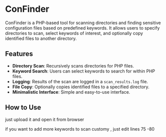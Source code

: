 # ConFinder

ConFinder is a PHP-based tool for scanning directories and finding sensitive configuration files based on predefined keywords. It allows users to specify directories to scan, select keywords of interest, and optionally copy identified files to another directory.

## Features

- **Directory Scan**: Recursively scans directories for PHP files.
- **Keyword Search**: Users can select keywords to search for within PHP files.
- **Logging**: Results of the scan are logged in a `scan_results.log` file.
- **File Copy**: Optionally copies identified files to a specified directory.
- **Minimalistic Interface**: Simple and easy-to-use interface.

## How to Use
  just upload it and open it from browser


  if you want to add more keywords to scan customy , just edit lines 75 -80
  
